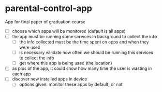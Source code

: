 # parental-control-app
App for final paper of graduation course



- [ ] choose which apps will be monitored (default is all apps)
- [ ] the app must be running some services in background to collect the info
  - [ ] the info collected must be the time spent on apps and when they were used
  - [ ] is necessary validate how often we should be running this services to collect the info
  - [ ] get where this app is being used (the location)
- [ ] as plus of the app, it could show how many time the user is wasting in each app
- [ ] discover new installed apps in device
  - [ ] options given: monitor these apps by default, or not
